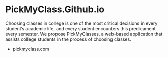 # PickMyClass.Github.io
Choosing classes in college is one of the most critical decisions in every student’s academic life, and every student encounters this predicament every semester. We propose PickMyClasses, a web-based application that assists college students in the process of choosing classes. 


- pickmyclass.com
